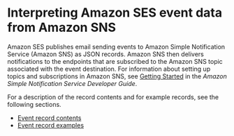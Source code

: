 # Interpreting Amazon SES event data from Amazon SNS<a name="event-publishing-retrieving-sns"></a>

Amazon SES publishes email sending events to Amazon Simple Notification Service \(Amazon SNS\) as JSON records\. Amazon SNS then delivers notifications to the endpoints that are subscribed to the Amazon SNS topic associated with the event destination\. For information about setting up topics and subscriptions in Amazon SNS, see [Getting Started](https://docs.aws.amazon.com/sns/latest/dg/GettingStarted.html) in the *Amazon Simple Notification Service Developer Guide*\.

For a description of the record contents and for example records, see the following sections\.
+ [Event record contents](event-publishing-retrieving-sns-contents.md)
+ [Event record examples](event-publishing-retrieving-sns-examples.md)
